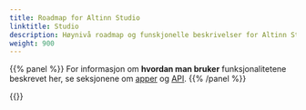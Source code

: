 ```yaml
---
title: Roadmap for Altinn Studio
linktitle: Studio
description: Høynivå roadmap og funskjonelle beskrivelser for Altinn Studio og funksjonalitet som understøtter apper utviklet der.
weight: 900
---
```


{{% panel %}}
For informasjon om **hvordan man bruker** funksjonalitetene beskrevet her, se seksjonene om [apper](../../../app/) og [API](../../../api).
{{% /panel %}}

{{<children>}}